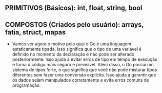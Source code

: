 ## PRIMITIVOS (Básicos): int, float, string, bool   

## COMPOSTOS (Criados pelo usuário): arrays, fatia, struct, mapas

- Vamos ver agora o motivo pelo qual o Go é uma linguagem estaticamente tipada.
Isso significa que o tipo de uma variável é definido no momento da declaração
e não pode ser alterado posteriormente. Isso ajuda a evitar erros de tipo em tempo
de execução e torna o código mais seguro e previsível. Além disso, o Go possui
um sistema de tipos forte, o que significa que você não pode misturar tipos
diferentes sem fazer uma conversão explícita. Isso ajuda a garantir que os dados
sejam manipulados corretamente e evita erros comuns de programação.
